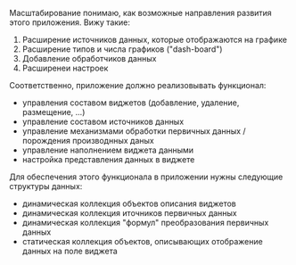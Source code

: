 Масштабирование понимаю, как возможные направления развития этого приложения.
Вижу такие:
1. Расширение источников данных, которые отображаются на графике
2. Расширение типов и числа графиков ("dash-board")
3. Добавление обработчиков данных
4. Расширенеи настроек

Соответственно, приложение должно реализовывать функционал:
* управления составом виджетов (добавление, удаление, размещение, ...)
* управление составом источников данных
* управление механизмами обработки первичных данных / порождения производнных даных
* управление наполнением виджета данными
* настройка представления данных в виджете 

Для обеспечения этого функционала в приложении нужны следующие структуры данных:
+ динамическая коллекция объектов описания виджетов
+ динамическая коллекция иточников первичных данных
+ динамическая коллекция "формул" преобразования первичных данных
+ статическая коллекция объектов, описывающих отображение данных на поле виджета
 